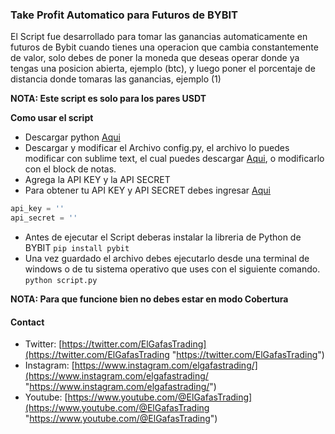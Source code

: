 ### Take Profit Automatico para Futuros de BYBIT

El Script fue desarrollado para tomar las ganancias automaticamente en futuros de Bybit cuando tienes una operacion que cambia constantemente de valor, solo debes de poner la moneda que deseas operar donde ya tengas una posicion abierta, ejemplo (btc), y luego poner el porcentaje de distancia donde tomaras las ganancias, ejemplo (1)

**NOTA: Este script es solo para los pares USDT**

**Como usar el script**
- Descargar python [Aqui](https://www.python.org/ "Aqui")
- Descargar y modificar el Archivo config.py, el archivo lo puedes modificar con sublime text, el cual puedes descargar [Aqui](https://www.sublimetext.com/ "Aqui"), o modificarlo con el block de notas.
- Agrega la API KEY y la API SECRET
- Para obtener tu API KEY y API SECRET debes ingresar [Aqui](https://partner.bybit.com/b/GafasTrading "Aqui")
```python
api_key = ''
api_secret = ''
```
- Antes de ejecutar el Script deberas instalar la libreria de Python de BYBIT `pip install pybit`
- Una vez guardado el archivo debes ejecutarlo desde una terminal de windows o de tu sistema operativo que uses con el siguiente comando.
`python script.py`

**NOTA: Para que funcione bien no debes estar en modo Cobertura**

#### Contact
- Twitter: [https://twitter.com/ElGafasTrading](https://twitter.com/ElGafasTrading "https://twitter.com/ElGafasTrading")
- Instagram: [https://www.instagram.com/elgafastrading/](https://www.instagram.com/elgafastrading/ "https://www.instagram.com/elgafastrading/")
- Youtube: [https://www.youtube.com/@ElGafasTrading](https://www.youtube.com/@ElGafasTrading "https://www.youtube.com/@ElGafasTrading")
